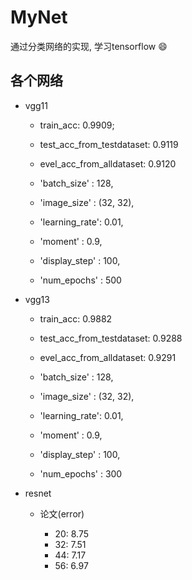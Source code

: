 # MyNet

通过分类网络的实现, 学习tensorflow :smile:

## 各个网络

* vgg11

    * train_acc: 0.9909;
    * test_acc_from_testdataset: 0.9119
    * evel_acc_from_alldataset: 0.9120

    * 'batch_size'   : 128,
    * 'image_size'   : (32, 32),
    * 'learning_rate': 0.01,
    * 'moment'       : 0.9,
    * 'display_step' : 100,
    * 'num_epochs'   : 500

* vgg13

    * train_acc: 0.9882
    * test_acc_from_testdataset: 0.9288
    * evel_acc_from_alldataset: 0.9291

    * 'batch_size'   : 128,
    * 'image_size'   : (32, 32),
    * 'learning_rate': 0.01,
    * 'moment'       : 0.9,
    * 'display_step' : 100,
    * 'num_epochs'   : 300

* resnet
    
    * 论文(error)
        
        * 20: 8.75
        * 32: 7.51
        * 44: 7.17
        * 56: 6.97
